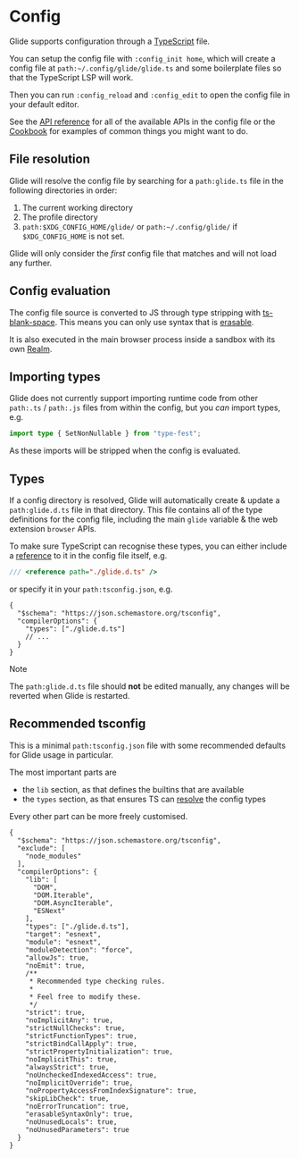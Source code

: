 # Config

Glide supports configuration through a [TypeScript](#config-evaluation) file.

You can setup the config file with `:config_init home`, which will create a config file at `path:~/.config/glide/glide.ts` and some boilerplate files so that the TypeScript LSP will work.

Then you can run `:config_reload` and `:config_edit` to open the config file in your default editor.

See the [API reference](api.md) for all of the available APIs in the config file or the [Cookbook](cookbook.md) for examples of common things you might want to do.

## File resolution

Glide will resolve the config file by searching for a `path:glide.ts` file in the following directories in order:

1. The current working directory
2. The profile directory
3. `path:$XDG_CONFIG_HOME/glide/` or `path:~/.config/glide/` if `$XDG_CONFIG_HOME` is not set.

Glide will only consider the _first_ config file that matches and will not load any further.

## Config evaluation

The config file source is converted to JS through type stripping with [ts-blank-space](https://bloomberg.github.io/ts-blank-space/). This means you can only use syntax that is [erasable](https://www.typescriptlang.org/docs/handbook/release-notes/typescript-5-8.html#the---erasablesyntaxonly-option).

It is also executed in the main browser process inside a sandbox with its own [Realm](https://developer.mozilla.org/en-US/docs/Web/JavaScript/Reference/Execution_model#realms).

## Importing types

Glide does not currently support importing runtime code from other `path:.ts` / `path:.js` files from within the config, but you _can_ import types, e.g.

```typescript
import type { SetNonNullable } from "type-fest";
```

As these imports will be stripped when the config is evaluated.

## Types

If a config directory is resolved, Glide will automatically create & update a `path:glide.d.ts` file in that directory. This file contains all of the type definitions for the config file, including the main `glide` variable & the web extension `browser` APIs.

To make sure TypeScript can recognise these types, you can either include a [reference](https://www.typescriptlang.org/docs/handbook/triple-slash-directives.html) to it in the config file itself, e.g.

```typescript
/// <reference path="./glide.d.ts" />
```

or specify it in your `path:tsconfig.json`, e.g.

```jsonc
{
  "$schema": "https://json.schemastore.org/tsconfig",
  "compilerOptions": {
    "types": ["./glide.d.ts"]
    // ...
  }
}
```

> [!NOTE]
> The `path:glide.d.ts` file should **not** be edited manually, any changes will be reverted when Glide is restarted.

## Recommended tsconfig

This is a minimal `path:tsconfig.json` file with some recommended defaults for Glide usage in particular.

The most important parts are

- the `lib` section, as that defines the builtins that are available
- the `types` section, as that ensures TS can [resolve](#types) the config types

Every other part can be more freely customised.

```jsonc
{
  "$schema": "https://json.schemastore.org/tsconfig",
  "exclude": [
    "node_modules"
  ],
  "compilerOptions": {
    "lib": [
      "DOM",
      "DOM.Iterable",
      "DOM.AsyncIterable",
      "ESNext"
    ],
    "types": ["./glide.d.ts"],
    "target": "esnext",
    "module": "esnext",
    "moduleDetection": "force",
    "allowJs": true,
    "noEmit": true,
    /**
     * Recommended type checking rules.
     *
     * Feel free to modify these.
     */
    "strict": true,
    "noImplicitAny": true,
    "strictNullChecks": true,
    "strictFunctionTypes": true,
    "strictBindCallApply": true,
    "strictPropertyInitialization": true,
    "noImplicitThis": true,
    "alwaysStrict": true,
    "noUncheckedIndexedAccess": true,
    "noImplicitOverride": true,
    "noPropertyAccessFromIndexSignature": true,
    "skipLibCheck": true,
    "noErrorTruncation": true,
    "erasableSyntaxOnly": true,
    "noUnusedLocals": true,
    "noUnusedParameters": true
  }
}
```
